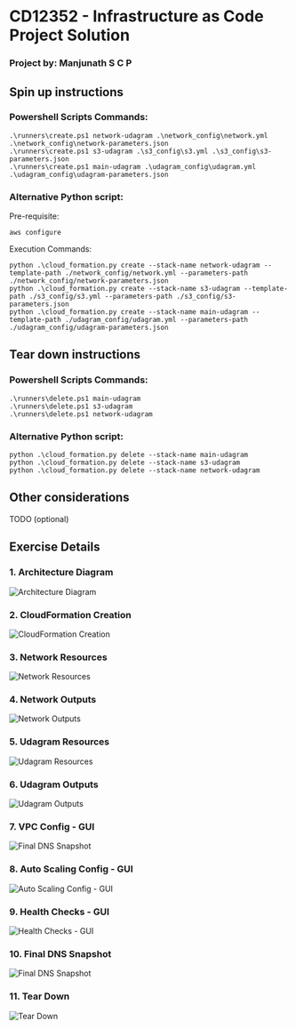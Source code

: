 # CD12352 - Infrastructure as Code Project Solution
### Project by: Manjunath S C P

## Spin up instructions

### Powershell Scripts Commands:

    .\runners\create.ps1 network-udagram .\network_config\network.yml .\network_config\network-parameters.json
    .\runners\create.ps1 s3-udagram .\s3_config\s3.yml .\s3_config\s3-parameters.json
    .\runners\create.ps1 main-udagram .\udagram_config\udagram.yml .\udagram_config\udagram-parameters.json

### Alternative Python script:

Pre-requisite: 
    
    aws configure

Execution Commands:

    python .\cloud_formation.py create --stack-name network-udagram --template-path ./network_config/network.yml --parameters-path ./network_config/network-parameters.json
    python .\cloud_formation.py create --stack-name s3-udagram --template-path ./s3_config/s3.yml --parameters-path ./s3_config/s3-parameters.json
    python .\cloud_formation.py create --stack-name main-udagram --template-path ./udagram_config/udagram.yml --parameters-path ./udagram_config/udagram-parameters.json

## Tear down instructions
### Powershell Scripts Commands:

    .\runners\delete.ps1 main-udagram
    .\runners\delete.ps1 s3-udagram
    .\runners\delete.ps1 network-udagram

### Alternative Python script:

    python .\cloud_formation.py delete --stack-name main-udagram
    python .\cloud_formation.py delete --stack-name s3-udagram
    python .\cloud_formation.py delete --stack-name network-udagram

## Other considerations
TODO (optional)


## Exercise Details
### 1. Architecture Diagram

![Architecture Diagram](evidences/00_Infrastructure_Diagram.drawio.png)

### 2. CloudFormation Creation

![CloudFormation Creation](evidences/01_CloudFormation_Creation.png)

### 3. Network Resources

![Network Resources](evidences/02_network_resources.png)

### 4. Network Outputs

![Network Outputs](evidences/03_network_outputs.png)

### 5. Udagram Resources

![Udagram Resources](evidences/04_udagram_resources.png)

### 6. Udagram Outputs

![Udagram Outputs](evidences/05_udagram_outputs.png)

### 7. VPC Config - GUI

![Final DNS Snapshot](evidences/a1_key_snaps_vpc_config.png)

### 8. Auto Scaling Config - GUI

![Auto Scaling Config - GUI](evidences/a1_key_snaps_auto_Scaling_config.png)

### 9. Health Checks - GUI

![Health Checks - GUI](evidences/a1_key_snaps_health_check.png)

### 10. Final DNS Snapshot

![Final DNS Snapshot](evidences/06_final_dns_name.png)

### 11. Tear Down

![Tear Down](evidences/07_tear_down_completed.png)

